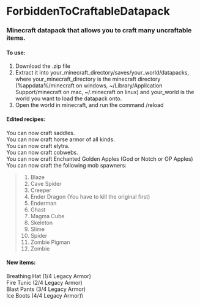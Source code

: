 # ForbiddenToCraftableDatapack
### Minecraft datapack that allows you to craft many uncraftable items.

#### To use:
1) Download the .zip file
2) Extract it into your_minecraft_directory/saves/your_world/datapacks, where your_minecraft_directory
is the minecraft directory (%appdata%/minecraft on windows, ~/Library/Application Support/minecraft on mac, ~/.minecraft on linux) and your_world is the world you want to load the datapack onto.
3) Open the world in minecraft, and run the command /reload

#### Edited recipes:
You can now craft saddles.\
You can now craft horse armor of all kinds.\
You can now craft elytra.\
You can now craft cobwebs.\
You can now craft Enchanted Golden Apples (God or Notch or OP Apples)\
You can now craft the following mob spawners:
> 1) Blaze
> 2) Cave Spider
> 3) Creeper
> 4) Ender Dragon (You have to kill the original first)
> 5) Enderman
> 6) Ghast
> 7) Magma Cube
> 8) Skeleton
> 9) Slime
> 10) Spider
> 11) Zombie Pigman
> 12) Zombie

#### New items:
Breathing Hat (1/4 Legacy Armor)\
Fire Tunic (2/4 Legacy Armor)\
Blast Pants (3/4 Legacy Armor)\
Ice Boots (4/4 Legacy Armor)\
